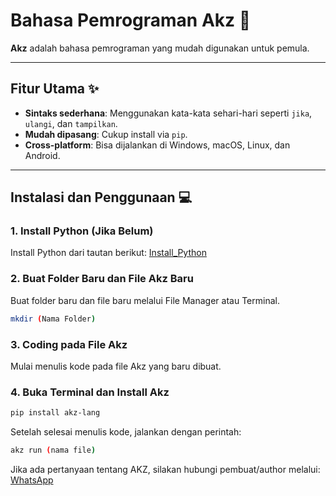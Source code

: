 # Bahasa Pemrograman Akz 🚀

**Akz** adalah bahasa pemrograman yang mudah digunakan untuk pemula.

---

## Fitur Utama ✨
- **Sintaks sederhana**: Menggunakan kata-kata sehari-hari seperti `jika`, `ulangi`, dan `tampilkan`.
- **Mudah dipasang**: Cukup install via `pip`.
- **Cross-platform**: Bisa dijalankan di Windows, macOS, Linux, dan Android.

---

## Instalasi dan Penggunaan 💻

### 1. Install Python (Jika Belum)
Install Python dari tautan berikut:
[Install_Python](https://www.python.org/downloads/)

### 2. Buat Folder Baru dan File Akz Baru
Buat folder baru dan file baru melalui File Manager atau Terminal.
```bash
mkdir (Nama Folder)
```

### 3. Coding pada File Akz
Mulai menulis kode pada file Akz yang baru dibuat.

### 4. Buka Terminal dan Install Akz
```bash
pip install akz-lang
```
Setelah selesai menulis kode, jalankan dengan perintah:
```bash
akz run (nama file)
```

Jika ada pertanyaan tentang AKZ, silakan hubungi pembuat/author melalui:
[WhatsApp](wa.me/6281288196028)
